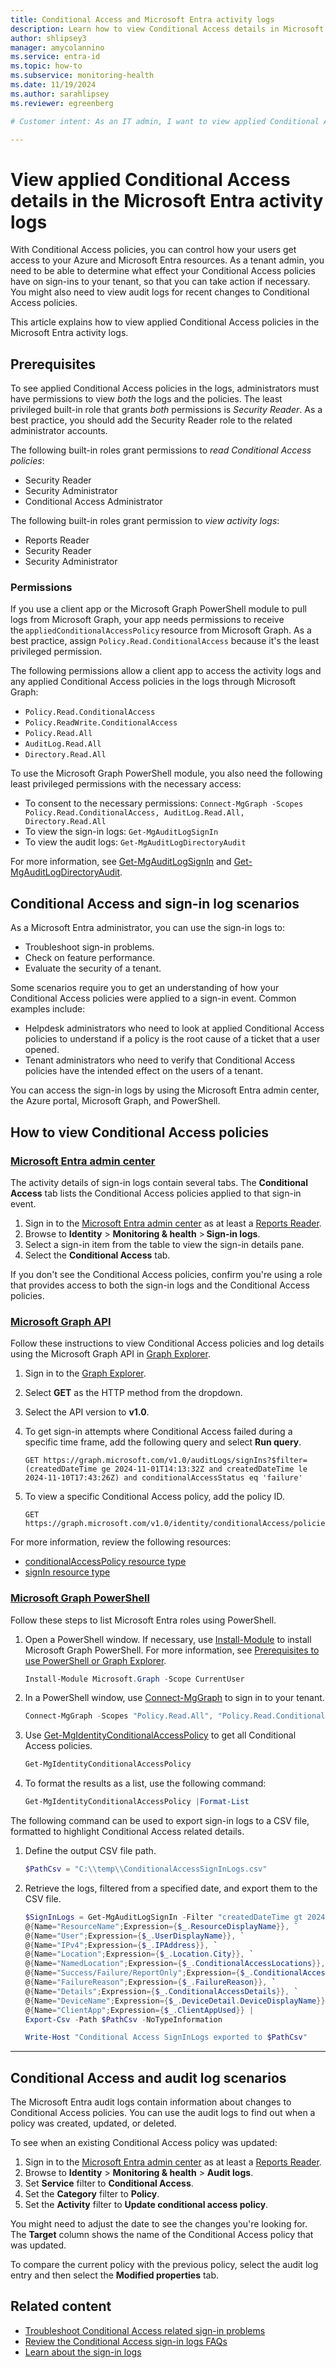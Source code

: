 ```yaml
---
title: Conditional Access and Microsoft Entra activity logs
description: Learn how to view Conditional Access details in Microsoft Entra activity logs so that you can assess the effect of your policies.
author: shlipsey3
manager: amycolannino
ms.service: entra-id
ms.topic: how-to
ms.subservice: monitoring-health
ms.date: 11/19/2024
ms.author: sarahlipsey
ms.reviewer: egreenberg

# Customer intent: As an IT admin, I want to view applied Conditional Access details in the Microsoft Entra sign-in logs so that I can assess the effect of any policies in place.

---
```


# View applied Conditional Access details in the Microsoft Entra activity logs

With Conditional Access policies, you can control how your users get access to your Azure and Microsoft Entra resources. As a tenant admin, you need to be able to determine what effect your Conditional Access policies have on sign-ins to your tenant, so that you can take action if necessary. You might also need to view audit logs for recent changes to Conditional Access policies.

This article explains how to view applied Conditional Access policies in the Microsoft Entra activity logs.

## Prerequisites

To see applied Conditional Access policies in the logs, administrators must have permissions to view *both* the logs and the policies. The least privileged built-in role that grants *both* permissions is *Security Reader*. As a best practice, you should add the Security Reader role to the related administrator accounts.

The following built-in roles grant permissions to *read Conditional Access policies*:

- Security Reader
- Security Administrator
- Conditional Access Administrator

The following built-in roles grant permission to *view activity logs*:

- Reports Reader
- Security Reader
- Security Administrator

### Permissions

If you use a client app or the Microsoft Graph PowerShell module to pull logs from Microsoft Graph, your app needs permissions to receive the `appliedConditionalAccessPolicy` resource from Microsoft Graph. As a best practice, assign `Policy.Read.ConditionalAccess` because it's the least privileged permission.

The following permissions allow a client app to access the activity logs and any applied Conditional Access policies in the logs through Microsoft Graph:

- `Policy.Read.ConditionalAccess`
- `Policy.ReadWrite.ConditionalAccess`
- `Policy.Read.All`
- `AuditLog.Read.All`
- `Directory.Read.All`

To use the Microsoft Graph PowerShell module, you also need the following least privileged permissions with the necessary access:

- To consent to the necessary permissions: `Connect-MgGraph -Scopes Policy.Read.ConditionalAccess, AuditLog.Read.All, Directory.Read.All`
- To view the sign-in logs: `Get-MgAuditLogSignIn`
- To view the audit logs: `Get-MgAuditLogDirectoryAudit`

For more information, see [Get-MgAuditLogSignIn](/powershell/module/microsoft.graph.reports/get-mgauditlogsignin) and [Get-MgAuditLogDirectoryAudit](/powershell/module/microsoft.graph.reports/get-mgauditlogdirectoryaudit).

## Conditional Access and sign-in log scenarios

As a Microsoft Entra administrator, you can use the sign-in logs to:

- Troubleshoot sign-in problems.
- Check on feature performance.
- Evaluate the security of a tenant.

Some scenarios require you to get an understanding of how your Conditional Access policies were applied to a sign-in event. Common examples include:

- Helpdesk administrators who need to look at applied Conditional Access policies to understand if a policy is the root cause of a ticket that a user opened.
- Tenant administrators who need to verify that Conditional Access policies have the intended effect on the users of a tenant.

You can access the sign-in logs by using the Microsoft Entra admin center, the Azure portal, Microsoft Graph, and PowerShell.  

## How to view Conditional Access policies
<a name='view-conditional-access-policies-in-azure-ad-sign-in-logs'></a>

### [Microsoft Entra admin center](#tab/microsoft-entra-admin-center)


The activity details of sign-in logs contain several tabs. The **Conditional Access** tab lists the Conditional Access policies applied to that sign-in event.

1. Sign in to the [Microsoft Entra admin center](https://entra.microsoft.com) as at least a [Reports Reader](../role-based-access-control/permissions-reference.md#reports-reader).
1. Browse to **Identity** > **Monitoring & health** > **Sign-in logs**.
1. Select a sign-in item from the table to view the sign-in details pane.  
1. Select the **Conditional Access** tab.

If you don't see the Conditional Access policies, confirm you're using a role that provides access to both the sign-in logs and the Conditional Access policies.

### [Microsoft Graph API](#tab/microsoft-graph-api)

Follow these instructions to view Conditional Access policies and log details using the Microsoft Graph API in [Graph Explorer](https://aka.ms/ge).

1. Sign in to the [Graph Explorer](https://aka.ms/ge).
1. Select **GET** as the HTTP method from the dropdown. 
1. Select the API version to **v1.0**.
1. To get sign-in attempts where Conditional Access failed during a specific time frame, add the following query and select **Run query**.

   ```http
   GET https://graph.microsoft.com/v1.0/auditLogs/signIns?$filter=(createdDateTime ge 2024-11-01T14:13:32Z and createdDateTime le 2024-11-10T17:43:26Z) and conditionalAccessStatus eq 'failure'
   ```

1. To view a specific Conditional Access policy, add the policy ID.

   ```http
   GET https://graph.microsoft.com/v1.0/identity/conditionalAccess/policies/{id}
   ```

For more information, review the following resources:

- [conditionalAccessPolicy resource type](/graph/api/resources/conditionalaccesspolicy)
- [signIn resource type](/graph/api/resources/signin)

### [Microsoft Graph PowerShell](#tab/microsoft-graph-powershell)

Follow these steps to list Microsoft Entra roles using PowerShell.

1. Open a PowerShell window. If necessary, use [Install-Module](/powershell/module/powershellget/install-module) to install Microsoft Graph PowerShell. For more information, see [Prerequisites to use PowerShell or Graph Explorer](../role-based-access-control/prerequisites.md).

    ```powershell
    Install-Module Microsoft.Graph -Scope CurrentUser
    ```

2. In a PowerShell window, use [Connect-MgGraph](/powershell/microsoftgraph/authentication-commands#using-connect-mggraph) to sign in to your tenant.

    ```powershell
    Connect-MgGraph -Scopes "Policy.Read.All", "Policy.Read.ConditionalAccess"
    ```

3. Use [Get-MgIdentityConditionalAccessPolicy](/powershell/module/microsoft.graph.identity.signins/get-mgidentityconditionalaccesspolicy) to get all Conditional Access policies.

    ```powershell
    Get-MgIdentityConditionalAccessPolicy
    ```

4. To format the results as a list, use the following command:

    ```powershell
    Get-MgIdentityConditionalAccessPolicy |Format-List
    ```

The following command can be used to export sign-in logs to a CSV file, formatted to highlight Conditional Access related details.

1. Define the output CSV file path.

    ```powershell
    $PathCsv = "C:\\temp\\ConditionalAccessSignInLogs.csv"
    ```
1. Retrieve the logs, filtered from a specified date, and export them to the CSV file.

    ```powershell
    $SignInLogs = Get-MgAuditLogSignIn -Filter "createdDateTime gt 2024-11-10T05:30:00.0Z" | Select-Object `
    @{Name="ResourceName";Expression={$_.ResourceDisplayName}}, `
    @{Name="User";Expression={$_.UserDisplayName}}, `
    @{Name="IPv4";Expression={$_.IPAddress}}, `
    @{Name="Location";Expression={$_.Location.City}}, `
    @{Name="NamedLocation";Expression={$_.ConditionalAccessLocations}}, `
    @{Name="Success/Failure/ReportOnly";Expression={$_.ConditionalAccessStatus}}, `
    @{Name="FailureReason";Expression={$_.FailureReason}}, `
    @{Name="Details";Expression={$_.ConditionalAccessDetails}}, `
    @{Name="DeviceName";Expression={$_.DeviceDetail.DeviceDisplayName}}, `
    @{Name="ClientApp";Expression={$_.ClientAppUsed}} | 
    Export-Csv -Path $PathCsv -NoTypeInformation

    Write-Host "Conditional Access SignInLogs exported to $PathCsv"
    ```

---

## Conditional Access and audit log scenarios

The Microsoft Entra audit logs contain information about changes to Conditional Access policies. You can use the audit logs to find out when a policy was created, updated, or deleted.

To see when an existing Conditional Access policy was updated:

1. Sign in to the [Microsoft Entra admin center](https://entra.microsoft.com) as at least a [Reports Reader](../role-based-access-control/permissions-reference.md#reports-reader).
1. Browse to **Identity** > **Monitoring & health** > **Audit logs**.
1. Set **Service** filter to **Conditional Access**.
1. Set the **Category** filter to **Policy**.
1. Set the **Activity** filter to **Update conditional access policy**.

You might need to adjust the date to see the changes you're looking for. The **Target** column shows the name of the Conditional Access policy that was updated.

To compare the current policy with the previous policy, select the audit log entry and then select the **Modified properties** tab.

## Related content

- [Troubleshoot Conditional Access related sign-in problems](../conditional-access/troubleshoot-conditional-access.md#microsoft-entra-sign-in-events)
- [Review the Conditional Access sign-in logs FAQs](reports-faq.yml#conditional-access)
- [Learn about the sign-in logs](concept-sign-ins.md)
